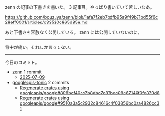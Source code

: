 zenn の記事の下書きを書いた。 3 記事目。やっぱり書いていて苦しいなあ。

<https://github.com/bouzuya/zenn/blob/1afa7f2eb7bdfb95a9f49b71bd55f6c28eff0001/articles/c33520c865d85e.md>

あと下書きを容赦なく公開している。 zenn には公開していないのに。

---

背中が痛い。それしか言ってない。

---

今日のコミット。

- [zenn](https://github.com/bouzuya/zenn) 1 commit
  - [2025-07-09](https://github.com/bouzuya/zenn/commit/1afa7f2eb7bdfb95a9f49b71bd55f6c28eff0001)
- [googleapis-tonic](https://github.com/bouzuya/googleapis-tonic) 2 commits
  - [Regenerate crates using googleapis/google#898bcf49cc7b8dbc7e87bec08e67140f9fe379d6](https://github.com/bouzuya/googleapis-tonic/commit/f6b14b9e1a824c701e4274977dbc22051723248a)
  - [Regenerate crates using googleapis/google#9510a3a5c2932c84616d4f03856bc0aa4826cc31](https://github.com/bouzuya/googleapis-tonic/commit/33fb619c774c472c3e5ee117b85dcb913381afe3)

